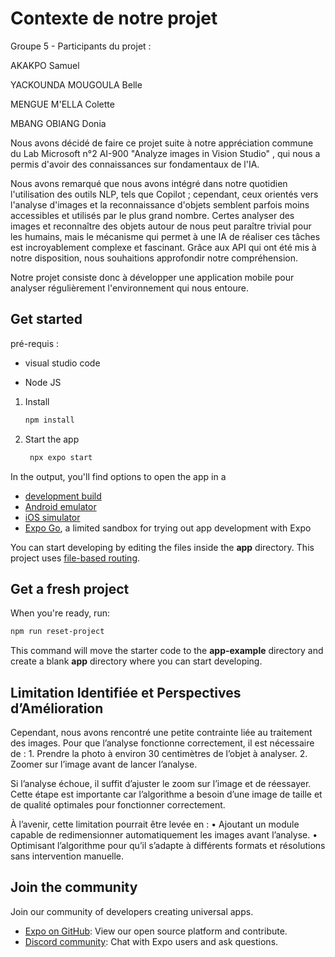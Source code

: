 # Contexte de notre projet 

Groupe 5 - Participants du projet :

AKAKPO Samuel

YACKOUNDA MOUGOULA Belle

MENGUE M'ELLA Colette

MBANG OBIANG Donia

Nous avons décidé de faire ce projet suite à notre appréciation commune du Lab Microsoft n°2 AI-900 "Analyze images in Vision Studio" , qui nous a permis d'avoir des connaissances sur fondamentaux de l'IA.  

Nous avons remarqué que nous avons intégré dans notre quotidien l'utilisation des outils NLP, tels que Copilot ; cependant, ceux orientés vers l'analyse d'images et la reconnaissance d'objets semblent parfois moins accessibles et utilisés par le plus grand nombre. 
Certes analyser des images et reconnaître des objets autour de nous peut paraître trivial pour les humains, mais le mécanisme qui permet à une IA de réaliser ces tâches est incroyablement complexe et fascinant. Grâce aux API qui ont été mis à notre disposition, nous souhaitions approfondir notre compréhension.  

Notre projet consiste donc à développer une application mobile pour analyser régulièrement l'environnement qui nous entoure. 



## Get started
pré-requis :

   - visual studio code
   
   - Node JS

1. Install

   ```bash
   npm install
   ```

2. Start the app

   ```bash
    npx expo start
   ```

In the output, you'll find options to open the app in a

- [development build](https://docs.expo.dev/develop/development-builds/introduction/)
- [Android emulator](https://docs.expo.dev/workflow/android-studio-emulator/)
- [iOS simulator](https://docs.expo.dev/workflow/ios-simulator/)
- [Expo Go](https://expo.dev/go), a limited sandbox for trying out app development with Expo

You can start developing by editing the files inside the **app** directory. This project uses [file-based routing](https://docs.expo.dev/router/introduction).

## Get a fresh project

When you're ready, run:

```bash
npm run reset-project
```

This command will move the starter code to the **app-example** directory and create a blank **app** directory where you can start developing.

## Limitation Identifiée et Perspectives d’Amélioration
Cependant, nous avons rencontré une petite contrainte liée au traitement des images. Pour que l’analyse fonctionne correctement, il est nécessaire de :
	1.	Prendre la photo à environ 30 centimètres de l’objet à analyser.
	2.	Zoomer sur l’image avant de lancer l’analyse.

Si l’analyse échoue, il suffit d’ajuster le zoom sur l’image et de réessayer. Cette étape est importante car l’algorithme a besoin d’une image de taille et de qualité optimales pour fonctionner correctement.

À l’avenir, cette limitation pourrait être levée en :
	•	Ajoutant un module capable de redimensionner automatiquement les images avant l’analyse.
	•	Optimisant l’algorithme pour qu’il s’adapte à différents formats et résolutions sans intervention manuelle.

## Join the community

Join our community of developers creating universal apps.

- [Expo on GitHub](https://github.com/expo/expo): View our open source platform and contribute.
- [Discord community](https://chat.expo.dev): Chat with Expo users and ask questions.
